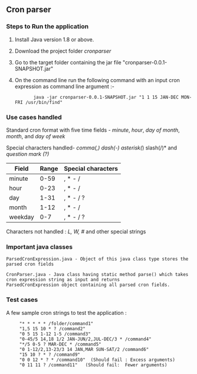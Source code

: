 ## Cron parser

### Steps to Run the application

1. Install Java version 1.8 or above.
2. Download the project folder *cronparser*
3. Go to the target folder containing the jar file "cronparser-0.0.1-SNAPSHOT.jar"
4. On the command line run the following command with an input cron expression as command line argument :-

              java -jar cronparser-0.0.1-SNAPSHOT.jar "1 1 15 JAN-DEC MON-FRI /usr/bin/find"
	
### Use cases handled

Standard cron format with five time fields - *minute*, *hour*, *day of month*, *month*, and *day of week*

Special characters handled-    *comma(,) dash(-) asterisk(*) slash(/)* and *question mark (?)*

| Field   |  Range  | Special characters  |
|---------|---------|---------------------|
| minute  |  0-59   |      , * - /        |
|   hour  |  0-23   |      , * - /        |
|   day   |  1-31   |      , * - / ?      |
|  month  |  1-12   |      , * - /        |
| weekday |  0-7    |      , * - / ?      |


Characters not handled :      *L, W, #* and other special strings

### Important java classes
```
ParsedCronExpression.java - Object of this java class type stores the parsed cron fields
```

```
CronParser.java - Java class having static method parse() which takes cron expression string as input and returns 
ParsedCronExpression object containing all parsed cron fields.
```


### Test cases

A few sample cron strings to test the application :

         "* * * * * /folder/command1"
         "1,5 15 10 * ? /command2"
         "0 5 15 1-12 1-5 /command3"
         "0-45/5 14,18 1/2 JAN-JUN/2,JUL-DEC/3 * /command4"
         "*/5 0-5 ? MAR-DEC * /command5"
         "0 1-12/2,13-23/3 14 JAN,MAR SUN-SAT/2 /command6"
         "15 10 ? * ? /command9"
         "0 0 12 * ? * /command10"  (Should fail : Excess arguments)
         "0 11 11 ? /command11"   (Should fail:  Fewer arguments) 
